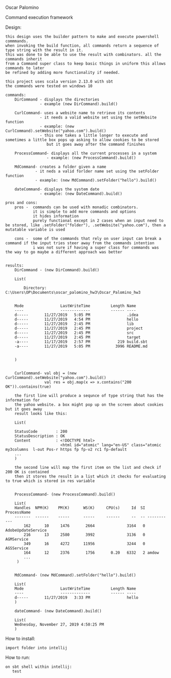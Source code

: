 Oscar Palomino

Command execution framework

Design:

    this design uses the builder pattern to make and execute powershell commmands.
    when invoking the build function, all commands return a sequence of type string with the result in it.
    this was done to be able to use the result with combinators. all the commands inherit
    from a Command super class to keep basic things in uniform this allows commands to later
    be refined by adding more functionality if needed.
    
    this project uses scala version 2.13.0 with sbt
    the commands were tested on windows 10
 
    commands:
        DirCommand - displays the directories
                   - example (new DirCommand).build()
        
        CurlCommand- uses a website name to retrieve its contents
                   - it needs a valid website set using the setWebsite function
                   - example: (new CurlCommand).setWebsite("yahoo.com").build()
                   - this one takes a little longer to execute and sometimes a little box pops up asking to allow cookies to be stored
                      but it goes away after the command finishes
                      
        ProcessCommand- displays all the current processes in a system
                      - example: (new ProcessCommand).build()
        
        MdCommand- creates a folder given a name
                 - it neds a valid forlder name set using the setFolder function
                 - example: (new MdCommand).setFolder("hello").build()
        
        dateCommand- displays the system date
                   - example: (new DateCommand).build()
    
    pros and cons:
        pros -  commands can be used with monadic combinators.
                it is simple to add more commands and options
                it hides information
                purely functional except in 2 cases when an input need to be stored, like .setFolder("folder"), .setWebsite("yahoo.com"), then a mutatable variable is used
                
        cons -  some of the commands that rely on user input can break a command if the input tries steer away from the commands intention
                i was not sure if having a super class for commands was the way to go maybe a different approach was better
         
                
    results:
        DirCommand - (new DirCommand).build()
        
        List(
        
            Directory: C:\Users\OP\Documents\oscar_palomino_hw3\Oscar_Palomino_hw3
        
        
        Mode                LastWriteTime         Length Name                                                                  
        ----                -------------         ------ ----                                                                  
        d-----       11/27/2019   5:05 PM                .idea                                                                 
        d-----       11/27/2019   4:54 PM                hello                                                                 
        d-----       11/27/2019   2:45 PM                lib                                                                   
        d-----       11/27/2019   2:45 PM                project                                                               
        d-----       11/27/2019   2:45 PM                src                                                                   
        d-----       11/27/2019   2:45 PM                target                                                                
        -a----       11/17/2019   2:57 PM            219 build.sbt                                                             
        -a----       11/27/2019   5:05 PM           3996 README.md                                                             
        
        
        )


        CurlCommand- val obj = (new CurlCommand).setWebsite("yahoo.com").build()
                     val res = obj.map(x => x.contains("200 OK")).contains(true)
                     
        the first line will produce a sequnce of type string that has the information for
        the yahoo website. a box might pop up on the screen about cookies but it goes away 
        result looks like this:
        
        List(
        
        StatusCode        : 200
        StatusDescription : OK
        Content           : <!DOCTYPE html>
                            <html id="atomic" lang="en-US" class="atomic my3columns  l-out Pos-r https fp fp-v2 rc1 fp-default 
        ...
        )
        
        the second line will map the first item on the list and check if 200 OK is contained
        then it stores the result in a list which it checks for evaluating to true which is stored in res variable
        
        
        ProcessCommand- (new ProcessCommand).build()
    
        List(
        Handles  NPM(K)    PM(K)      WS(K)     CPU(s)     Id  SI ProcessName                                                  
        -------  ------    -----      -----     ------     --  -- -----------                                                  
            162      10     1476       2664              3164   0 AdobeUpdateService                                           
            216      13     2580       3992              3136   0 AGMService                                                   
            349      16     4272      11956              3244   0 AGSService                                                   
            164      12     2376       1756       0.20   6332   2 amdow
            ...
         )
        
        
        MdCommand- (new MdCommand).setFolder("hello").build()
        
        List(
        Mode                LastWriteTime         Length Name                                                                  
        ----                -------------         ------ ----                                                                  
        d-----       11/27/2019   3:33 PM                hello  
        )
        
        dateCommand- (new DateCommand).build()
        
        List(
        Wednesday, November 27, 2019 4:50:25 PM
        )
         
                    
How to install:
    
    import folder into intellij
    
How to run:
            
    on sbt shell within intellij:
       test

    

    
